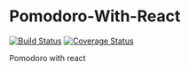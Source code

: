 # Pomodoro-With-React

[![Build Status](https://travis-ci.com/ms314006/Pomodoro-With-React.svg?branch=master)](https://travis-ci.com/ms314006/Pomodoro-With-React)
[![Coverage Status](https://coveralls.io/repos/github/ms314006/Pomodoro-With-React/badge.svg?branch=master)](https://coveralls.io/github/ms314006/Pomodoro-With-React?branch=master)

Pomodoro with react
